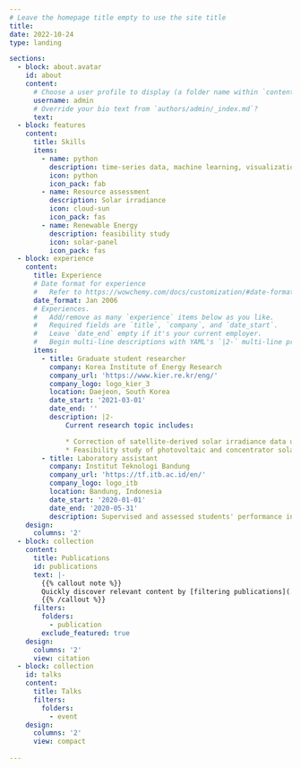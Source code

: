 ```yaml
---
# Leave the homepage title empty to use the site title
title: 
date: 2022-10-24
type: landing

sections:
  - block: about.avatar
    id: about
    content:
      # Choose a user profile to display (a folder name within `content/authors/`)
      username: admin
      # Override your bio text from `authors/admin/_index.md`?
      text:
  - block: features
    content:
      title: Skills
      items:
        - name: python
          description: time-series data, machine learning, visualization
          icon: python
          icon_pack: fab
        - name: Resource assessment
          description: Solar irradiance
          icon: cloud-sun
          icon_pack: fas
        - name: Renewable Energy
          description: feasibility study
          icon: solar-panel
          icon_pack: fas
  - block: experience
    content:
      title: Experience
      # Date format for experience
      #   Refer to https://wowchemy.com/docs/customization/#date-format
      date_format: Jan 2006
      # Experiences.
      #   Add/remove as many `experience` items below as you like.
      #   Required fields are `title`, `company`, and `date_start`.
      #   Leave `date_end` empty if it's your current employer.
      #   Begin multi-line descriptions with YAML's `|2-` multi-line prefix.
      items:
        - title: Graduate student researcher
          company: Korea Institute of Energy Research
          company_url: 'https://www.kier.re.kr/eng/'
          company_logo: logo_kier_3
          location: Daejeon, South Korea
          date_start: '2021-03-01'
          date_end: ''
          description: |2-
              Current research topic includes:

              * Correction of satellite-derived solar irradiance data using statistical methods
              * Feasibility study of photovoltaic and concentrator solar power
        - title: Laboratory assistant
          company: Institut Teknologi Bandung
          company_url: 'https://tf.itb.ac.id/en/'
          company_logo: logo_itb
          location: Bandung, Indonesia
          date_start: '2020-01-01'
          date_end: '2020-05-31'
          description: Supervised and assessed students' performance in carrying out room acoustic measurements.
    design:
      columns: '2'
  - block: collection
    content:
      title: Publications
      id: publications
      text: |-
        {{% callout note %}}
        Quickly discover relevant content by [filtering publications](./publication/).
        {{% /callout %}}
      filters:
        folders:
          - publication
        exclude_featured: true
    design:
      columns: '2'
      view: citation
  - block: collection
    id: talks
    content:
      title: Talks
      filters:
        folders:
          - event
    design:
      columns: '2'
      view: compact 
  
---
```

